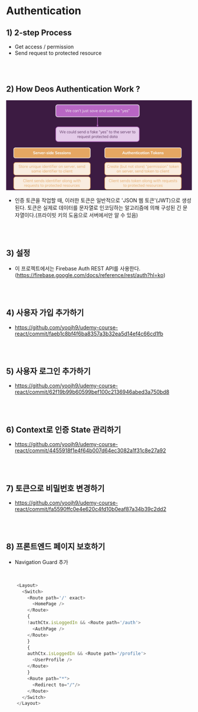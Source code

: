 # Authentication

## 1) 2-step Process

-   Get access / permission
-   Send request to protected resource

<br><br>

## 2) How Deos Authentication Work ?

<img src="./image.png" width="600px">

<br>

-   인증 토큰을 작업할 때, 이러한 토큰은 일반적으로 'JSON 웹 토큰'(JWT)으로 생성된다. 토큰은 실제로 데이터를 문자열로 인코딩하는 알고리즘에 의해 구성된 긴 문자열이다.(프라이빗 키의 도움으로 서버에서만 알 수 있음)

<br><br>

## 3) 설정

-   이 프로젝트에서는 Firebase Auth REST API를 사용한다.(https://firebase.google.com/docs/reference/rest/auth?hl=ko)

<br><br>

## 4) 사용자 가입 추가하기

-   https://github.com/yoojh9/udemy-course-react/commit/faeb1c8bf4f6ba8357a3b32ea5d14ef4c66cd1fb

<br><br>

## 5) 사용자 로그인 추가하기

-   https://github.com/yoojh9/udemy-course-react/commit/62f19b99b60599bef100c2136946abed3a750bd8

<br><br>

## 6) Context로 인증 State 관리하기

-   https://github.com/yoojh9/udemy-course-react/commit/4455918f1e4f64b007d64ec3082a1f31c8e27a92

<br><br>

## 7) 토큰으로 비밀번호 변경하기

-   https://github.com/yoojh9/udemy-course-react/commit/fa5590ffc0e4e620c4fd10b0eaf87a34b39c2dd2

<br><br>

## 8) 프론트엔드 페이지 보호하기
-   Navigation Guard 추가

<br>

```javascript
    <Layout>
      <Switch>
        <Route path='/' exact>
          <HomePage />
        </Route>
        {
        !authCtx.isLoggedIn && <Route path='/auth'>
          <AuthPage />
        </Route>
        }
        {
        authCtx.isLoggedIn && <Route path='/profile'>
          <UserProfile />
        </Route>
        }
        <Route path="*">
          <Redirect to="/"/>
        </Route>
      </Switch>
    </Layout>
```

